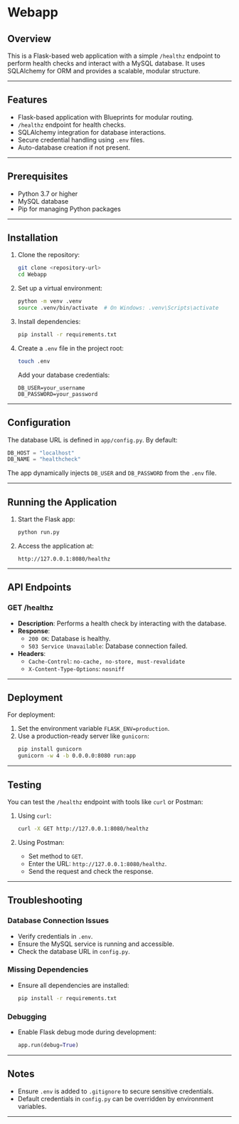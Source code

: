 # Webapp

## Overview
This is a Flask-based web application with a simple `/healthz` endpoint to perform health checks and interact with a MySQL database. It uses SQLAlchemy for ORM and provides a scalable, modular structure.

---

## Features
- Flask-based application with Blueprints for modular routing.
- `/healthz` endpoint for health checks.
- SQLAlchemy integration for database interactions.
- Secure credential handling using `.env` files.
- Auto-database creation if not present.

---

## Prerequisites
- Python 3.7 or higher
- MySQL database
- Pip for managing Python packages

---

## Installation
1. Clone the repository:
   ```bash
   git clone <repository-url>
   cd Webapp
   ```

2. Set up a virtual environment:
   ```bash
   python -m venv .venv
   source .venv/bin/activate  # On Windows: .venv\Scripts\activate
   ```

3. Install dependencies:
   ```bash
   pip install -r requirements.txt
   ```

4. Create a `.env` file in the project root:
   ```bash
   touch .env
   ```
   Add your database credentials:
   ```
   DB_USER=your_username
   DB_PASSWORD=your_password
   ```

---

## Configuration
The database URL is defined in `app/config.py`. By default:
```python
DB_HOST = "localhost"
DB_NAME = "healthcheck"
```
The app dynamically injects `DB_USER` and `DB_PASSWORD` from the `.env` file.

---

## Running the Application
1. Start the Flask app:
   ```bash
   python run.py
   ```

2. Access the application at:
   ```
   http://127.0.0.1:8080/healthz
   ```

---

## API Endpoints

### **GET /healthz**
- **Description**: Performs a health check by interacting with the database.
- **Response**:
  - `200 OK`: Database is healthy.
  - `503 Service Unavailable`: Database connection failed.
- **Headers**:
  - `Cache-Control`: `no-cache, no-store, must-revalidate`
  - `X-Content-Type-Options`: `nosniff`

---

## Deployment
For deployment:
1. Set the environment variable `FLASK_ENV=production`.
2. Use a production-ready server like `gunicorn`:
   ```bash
   pip install gunicorn
   gunicorn -w 4 -b 0.0.0.0:8080 run:app
   ```

---

## Testing
You can test the `/healthz` endpoint with tools like `curl` or Postman:
1. Using `curl`:
   ```bash
   curl -X GET http://127.0.0.1:8080/healthz
   ```

2. Using Postman:
   - Set method to `GET`.
   - Enter the URL: `http://127.0.0.1:8080/healthz`.
   - Send the request and check the response.

---

## Troubleshooting

### Database Connection Issues
- Verify credentials in `.env`.
- Ensure the MySQL service is running and accessible.
- Check the database URL in `config.py`.

### Missing Dependencies
- Ensure all dependencies are installed:
  ```bash
  pip install -r requirements.txt
  ```

### Debugging
- Enable Flask debug mode during development:
  ```python
  app.run(debug=True)
  ```

---

## Notes
- Ensure `.env` is added to `.gitignore` to secure sensitive credentials.
- Default credentials in `config.py` can be overridden by environment variables.

---

